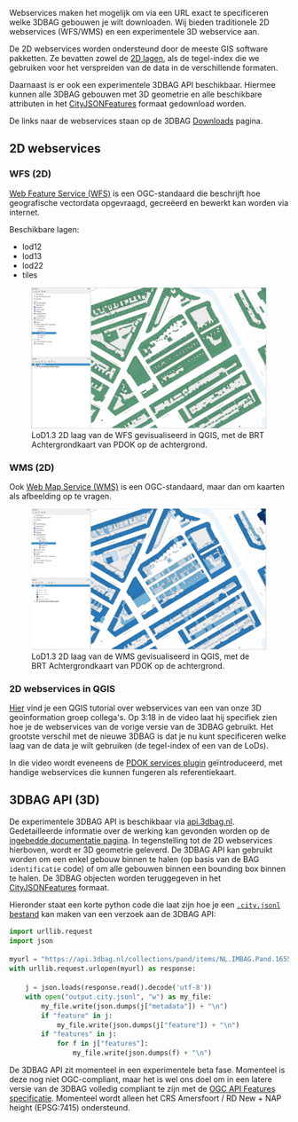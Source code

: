 Webservices maken het mogelijk om via een URL exact te specificeren welke 3DBAG gebouwen je wilt downloaden. Wij bieden traditionele 2D webservices (WFS/WMS) en een experimentele 3D webservice aan.

De 2D webservices worden ondersteund door de meeste GIS software pakketten. Ze bevatten zowel de [2D lagen](../schema/layers.md#data-layers), als de tegel-index die we gebruiken voor het verspreiden van de data in de verschillende formaten. 

Daarnaast is er ook een experimentele 3DBAG API beschikbaar. Hiermee kunnen alle 3DBAG gebouwen met 3D geometrie en alle beschikbare attributen in het [CityJSONFeatures](https://www.cityjson.org/specs/2.0.0/#text-sequences-and-streaming-with-cityjsonfeature) formaat gedownload worden.

De links naar de webservices staan op de 3DBAG [Downloads](https://3dbag.nl/nl/download) pagina.

## 2D webservices 

### WFS (2D)

[Web Feature Service (WFS)](https://www.ogc.org/standards/wfs) is een OGC-standaard die beschrijft hoe geografische vectordata opgevraagd, gecreëerd en bewerkt kan worden via internet.

Beschikbare lagen:

- lod12
- lod13
- lod22
- tiles

<figure>
  <a href="../../../images_common/wfs.png">
    <img src="../../../images_common/wfs.png" width="600" />
  </a>
  <figcaption>LoD1.3 2D laag van de WFS gevisualiseerd in QGIS, met de BRT Achtergrondkaart van PDOK op de achtergrond.</figcaption>
</figure>

### WMS (2D)

Ook [Web Map Service (WMS)](https://www.ogc.org/standards/wms) is een OGC-standaard, maar dan om kaarten als afbeelding op te vragen.

<figure>
  <a href="../../../images_common/wms.png">
    <img src="../../../images_common/wms.png" width="600" />
  </a>
  <figcaption>LoD1.3 2D laag van de WMS gevisualiseerd in QGIS, met de BRT Achtergrondkaart van PDOK op de achtergrond.</figcaption>
</figure>

### 2D webservices in QGIS

[Hier](https://www.youtube.com/watch?v=dWTGOm3Emw4&list=PL4POqt8zsiXFJEEF88f6uAnfuOQSAoG6l) vind je een QGIS tutorial over webservices van een van onze 3D geoinformation groep collega's. Op 3:18 in de video laat hij specifiek zien hoe je de webservices van de vorige versie van de 3DBAG gebruikt. Het grootste verschil met de nieuwe 3DBAG is dat je nu kunt specificeren welke laag van de data je wilt gebruiken (de tegel-index of een van de LoDs).

In die video wordt eveneens de [PDOK services plugin](https://plugins.qgis.org/plugins/pdokservicesplugin/) geïntroduceerd, met handige webservices die kunnen fungeren als referentiekaart.

## 3DBAG API (3D)

De experimentele 3DBAG API is beschikbaar via [api.3dbag.nl](https://api.3dbag.nl). Gedetailleerde informatie over de werking kan gevonden worden op de [ingebedde documentatie pagina](https://api.3dbag.nl/api.html). In tegenstelling tot de 2D webservices hierboven, wordt er 3D geometrie geleverd. De 3DBAG API kan gebruikt worden om een enkel gebouw binnen te halen (op basis van de BAG `identificatie` code) of om alle gebouwen binnen een bounding box binnen te halen. De 3DBAG objecten worden teruggegeven in het [CityJSONFeatures](https://www.cityjson.org/specs/2.0.0/#text-sequences-and-streaming-with-cityjsonfeature) formaat.

Hieronder staat een korte python code die laat zijn hoe je een [`.city.jsonl` bestand](https://www.cityjson.org/specs/2.0.0/#text-sequences-and-streaming-with-cityjsonfeature) kan maken van een  verzoek aan de 3DBAG API:

```python
import urllib.request
import json

myurl = "https://api.3dbag.nl/collections/pand/items/NL.IMBAG.Pand.1655100000500568"
with urllib.request.urlopen(myurl) as response:

    j = json.loads(response.read().decode('utf-8'))
    with open("output.city.jsonl", "w") as my_file:
        my_file.write(json.dumps(j["metadata"]) + "\n")
        if "feature" in j:
            my_file.write(json.dumps(j["feature"]) + "\n")
        if "features" in j:
            for f in j["features"]:
                my_file.write(json.dumps(f) + "\n")
```

De 3DBAG API zit momenteel in een experimentele beta fase. Momenteel is deze nog niet OGC-compliant, maar het is wel ons doel om in een latere versie van de 3DBAG volledig compliant te zijn met de [OGC API Features specificatie](https://ogcapi.ogc.org/features/). Momenteel wordt alleen het CRS Amersfoort / RD New + NAP height (EPSG:7415) ondersteund.